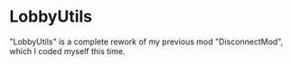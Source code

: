# LobbyUtils
"LobbyUtils" is a complete rework of my previous mod "DisconnectMod", which I coded myself this time.
